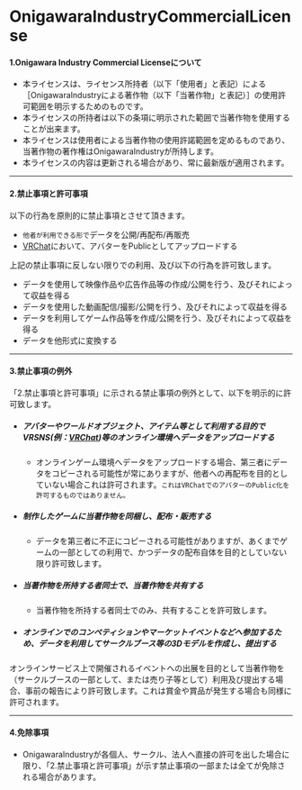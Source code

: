 # OnigawaraIndustryCommercialLicense


####  1.Onigawara Industry Commercial Licenseについて

- 本ライセンスは、ライセンス所持者（以下「使用者」と表記）による［OnigawaraIndustryによる著作物（以下「当著作物」と表記）］の使用許可範囲を明示するためのものです。  
- 本ライセンスの所持者は以下の条項に明示された範囲で当著作物を使用することが出来ます。  
- 本ライセンスは使用者による当著作物の使用許諾範囲を定めるものであり、当著作物の著作権はOnigawaraIndustryが所持します。  
- 本ライセンスの内容は更新される場合があり、常に最新版が適用されます。 

***

####  2.禁止事項と許可事項

以下の行為を原則的に禁止事項とさせて頂きます。

- `他者が利用できる形で`データを公開/再配布/再販売
- [VRChat](https://www.vrchat.net/)において、アバターをPublicとしてアップロードする

上記の禁止事項に反しない限りでの利用、及び以下の行為を許可致します。
- データを使用して映像作品や広告作品等の作成/公開を行う、及びそれによって収益を得る  
- データを使用した動画配信/撮影/公開を行う、及びそれによって収益を得る  
- データを利用してゲーム作品等を作成/公開を行う、及びそれによって収益を得る  
- データを他形式に変換する

***

####  3.禁止事項の例外

「2.禁止事項と許可事項」に示される禁止事項の例外として、以下を明示的に許可致します。
- ##### アバターやワールドオブジェクト、アイテム等として利用する目的でVRSNS(例：[VRChat](https://www.vrchat.net/))等のオンライン環境へデータをアップロードする
    - オンラインゲーム環境へデータをアップロードする場合、第三者にデータをコピーされる可能性が常にありますが、他者への再配布を目的としていない場合これは許可されます。`これはVRChatでのアバターのPublic化を許可するものではありません。`
    

- ##### 制作したゲームに当著作物を同梱し、配布・販売する
    - データを第三者に不正にコピーされる可能性がありますが、あくまでゲームの一部としての利用で、かつデータの配布自体を目的としていない限り許可致します。
    

- ##### 当著作物を所持する者同士で、当著作物を共有する
    - 当著作物を所持する者同士でのみ、共有することを許可致します。
    

- ##### オンラインでのコンペティションやマーケットイベントなどへ参加するため、データを利用してサークルブース等の3Dモデルを作成し、提出する

オンラインサービス上で開催されるイベントへの出展を目的として当著作物を（サークルブースの一部として、または売り子等として）利用及び提出する場合、事前の報告により許可致します。これは賞金や賞品が発生する場合も同様に許可されます。

***

####  4.免除事項
- OnigawaraIndustryが各個人、サークル、法人へ直接の許可を出した場合に限り、「2.禁止事項と許可事項」が示す禁止事項の一部または全てが免除される場合があります。  
